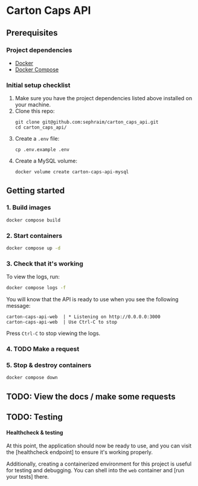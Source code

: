 # Carton Caps API

## Prerequisites

### Project dependencies

- [Docker](https://docs.docker.com/engine/install/)
- [Docker Compose](https://docs.docker.com/compose/install/)

### Initial setup checklist

1. Make sure you have the project dependencies listed above installed on your machine.
2. Clone this repo:
   ```
   git clone git@github.com:sephraim/carton_caps_api.git
   cd carton_caps_api/
   ```
3. Create a `.env` file:
   ```
   cp .env.example .env
   ```
4. Create a MySQL volume:
   ```
   docker volume create carton-caps-api-mysql
   ```

## Getting started

### 1. Build images

```bash
docker compose build
```

### 2. Start containers

```bash
docker compose up -d
```

### 3. Check that it's working

To view the logs, run:
```bash
docker compose logs -f
```

You will know that the API is ready to use when you see the following message:
```
carton-caps-api-web  | * Listening on http://0.0.0.0:3000
carton-caps-api-web  | Use Ctrl-C to stop
```
Press `Ctrl-C` to stop viewing the logs.

### 4. TODO Make a request

### 5. Stop & destroy containers

```bash
docker compose down
```

## TODO: View the docs / make some requests

## TODO: Testing

#### Healthcheck & testing

At this point, the application should now be ready to use, and you can visit the [healthcheck endpoint] to ensure it's working properly.

Additionally, creating a containerized environment for this project is useful for testing and debugging.
You can shell into the `web` container and [run your tests] there.